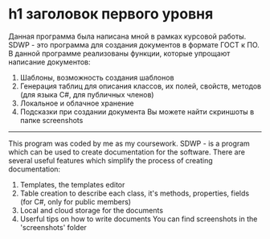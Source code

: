 h1 заголовок первого уровня
=====================
Данная программа была написана мной в рамках курсовой работы.
SDWP - это программа для создания документов в формате ГОСТ к ПО. В данной программе реализованы функции, которые упрощают написание документов:
1. Шаблоны, возможность создания шаблонов
2. Генерация таблиц для описания классов, их полей, свойств, методов (для языка С#, для публичных членов)
3. Локальное и облачное хранение
4. Подсказки при создании документа
Вы можете найти скриншоты в папке screenshots
***
This program was coded by me as my coursework.
SDWP - is a program which can be used to create documentation for the software. There are several useful features which simplify the process of creating documentation:
1. Templates, the templates editor
2. Table creation to describe each class, it's methods, properties, fields (for C#, only for public members)
3. Local and cloud storage for the documents
4. Userful tips on how to write documents
You can find screenshots in the 'screenshots' folder
